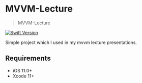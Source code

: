 # MVVM-Lecture
> MVVM-Lecture

[![Swift Version][swift-image]][swift-url]

Simple project which I used in my mvvm lecture presentations.

## Requirements

- iOS 11.0+
- Xcode 11+

[swift-image]:https://img.shields.io/badge/swift-5.0-orange.svg
[swift-url]: https://swift.org/
